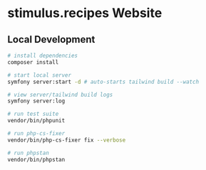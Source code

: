 # stimulus.recipes Website

## Local Development

```bash
# install dependencies
composer install

# start local server
symfony server:start -d # auto-starts tailwind build --watch

# view server/tailwind build logs
symfony server:log

# run test suite
vendor/bin/phpunit

# run php-cs-fixer
vendor/bin/php-cs-fixer fix --verbose

# run phpstan
vendor/bin/phpstan
```
